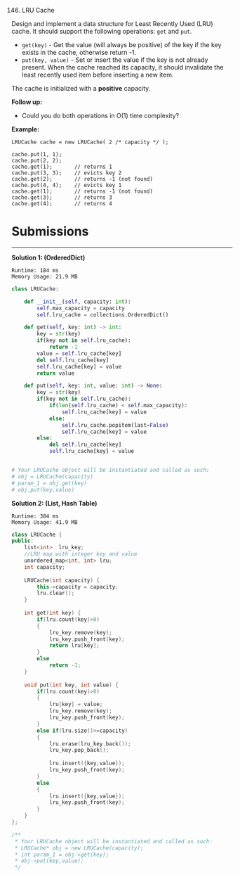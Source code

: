 146. LRU Cache

Design and implement a data structure for Least Recently Used (LRU) cache. It should support the following operations: `get` and `put`.

* `get(key)` - Get the value (will always be positive) of the key if the key exists in the cache, otherwise return -1.
* `put(key, value)` - Set or insert the value if the key is not already present. When the cache reached its capacity, it should invalidate the least recently used item before inserting a new item.

The cache is initialized with a **positive** capacity.

**Follow up:**

* Could you do both operations in O(1) time complexity?

**Example:**
```
LRUCache cache = new LRUCache( 2 /* capacity */ );

cache.put(1, 1);
cache.put(2, 2);
cache.get(1);       // returns 1
cache.put(3, 3);    // evicts key 2
cache.get(2);       // returns -1 (not found)
cache.put(4, 4);    // evicts key 1
cache.get(1);       // returns -1 (not found)
cache.get(3);       // returns 3
cache.get(4);       // returns 4
```

# Submissions
---
**Solution 1: (OrderedDict)**
```
Runtime: 184 ms
Memory Usage: 21.9 MB
```
```python
class LRUCache:

    def __init__(self, capacity: int):
        self.max_capacity = capacity
        self.lru_cache = collections.OrderedDict()

    def get(self, key: int) -> int:
        key = str(key)
        if(key not in self.lru_cache):
            return -1
        value = self.lru_cache[key]
        del self.lru_cache[key]
        self.lru_cache[key] = value
        return value

    def put(self, key: int, value: int) -> None:
        key = str(key)
        if(key not in self.lru_cache):
            if(len(self.lru_cache) < self.max_capacity):
                self.lru_cache[key] = value
            else:
                self.lru_cache.popitem(last=False)
                self.lru_cache[key] = value
        else:
            del self.lru_cache[key]
            self.lru_cache[key] = value


# Your LRUCache object will be instantiated and called as such:
# obj = LRUCache(capacity)
# param_1 = obj.get(key)
# obj.put(key,value)
```

**Solution 2: (List, Hash Table)**
```
Runtime: 384 ms
Memory Usage: 41.9 MB
```
```c++
class LRUCache {
public:
    list<int>  lru_key;
    //LRU map with integer key and value
    unordered_map<int, int> lru;
    int capacity;
    
    LRUCache(int capacity) {
        this->capacity = capacity;
        lru.clear();
    }
    
    int get(int key) {
        if(lru.count(key)>0)
        {
            lru_key.remove(key);
            lru_key.push_front(key);
            return lru[key];
        }
        else
            return -1;
    }
    
    void put(int key, int value) {
        if(lru.count(key)>0)
        {
            lru[key] = value;
            lru_key.remove(key);
            lru_key.push_front(key);
        }
        else if(lru.size()>=capacity)
        {   
            lru.erase(lru_key.back());
            lru_key.pop_back();
            
            lru.insert({key,value});
            lru_key.push_front(key);
        }
        else
        {
            lru.insert({key,value});
            lru_key.push_front(key);
        }  
    }
};

/**
 * Your LRUCache object will be instantiated and called as such:
 * LRUCache* obj = new LRUCache(capacity);
 * int param_1 = obj->get(key);
 * obj->put(key,value);
 */
```